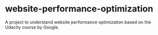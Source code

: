 website-performance-optimization
================================

A project to understand website performance optimization based on the Udacity course by Google.
